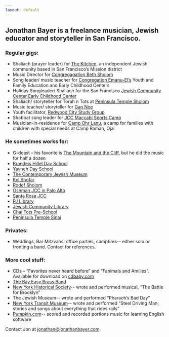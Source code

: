 ```yaml
---
layout: default
---
```


## Jonathan Bayer is a freelance musician, Jewish educator and storyteller in San Francisco.

### Regular gigs:

-   Shaliach (prayer leader) for [The Kitchen](http://thekitchensf.org), an independent Jewish community based in San Francisco’s Mission district
-   Music Director for [Congregagation Beth Sholom](http://bethsholomsf.org)
-   Song leader/ music teacher for [Congregation Emanu-El’s](http://Emanuelsf.org) Youth and Family Education and Early Childhood Centers
-   Holiday Songleader/ Shaliach for the San Francisco [Jewish Community Center Early Childhood Center](http://jccsf.org)
-   Shaliach/ storyteller for Torah n Tots at [Peninsula Temple Sholom](http://sholom.org)
-   Music teacher/ storyteller for [Gan Noe](http://chabadnoevalley.org)
-   Youth facilitator, [Redwood City Study Group](http://kevah.org)
-   Shabbat song leader for [JCC Maccabi Sports Camp](http://maccabisportscamp.org)
-   Musician-in-residence for [Camp Ohr Lanu](http://ramah.org), a camp for families with children with special needs at Camp Ramah, Ojai

### He sometimes works for:

-   G-dcast – his favorite is [The Mountain and the Cliff](http://www.g-dcast.com/mountain "The Mountain and the Cliff - G-dcastG-dcast"), but he did the music for half a dozen
-   [Brandeis Hillel Day School](http://www.bhds.org/)
-   [Yavneh Day School](http://www.yavnehdayschool.org/)
-   [The Contemporary Jewish Museum](http://www.thecjm.org/)
-   [Kol Shofar](http://kolshofar.org/)
-   [Rodef Sholom](http://www.rodefsholom.org)
-   [Oshman JCC in Palo Alto](http://paloaltojcc.org/)
-   [Santa Rosa JCC](http://www.jccsoco.org/)
-   [PJ Library](http://www.pjlibrary.org/)
-   [Jewish Community Library](http://www.jewishlearningworks.org/library)
-   [Chai Tots Pre-School](http://www.chaitotspreschool.com/)
-   [Peninsula Temple Sinai](http://www.peninsulasinai.org/)

### Privates:

-   Weddings, Bar Mitzvahs, office parties, campfires-- either solo or fronting a band. Contact for references.

### More cool stuff:

-   CDs – “Favorites never heard before” and “Fanimals and Amilies”. Available for download on [cdbaby.com](http://cdbaby.com)
-   [The Bay Easy Brass Band](http://bayeasybrassband.com)
-   [New York Historical Society](http://www.nyhistory.org/)-- wrote and performed musical, “The Battle for Brooklyn”
-   The Jewish Museum-- wrote and performed “Pharaoh’s Bad Day”
-   [New York Transit Museum](http://web.mta.info/mta/museum/)-- wrote and performed “Steel Driving Man; stories and songs about everything that rides rails”
-   [Pumpkin.com](http://Pumpkin.com)-- scored and recorded portions music for learning English software

Contact Jon at [jonathan@jonathanbayer.com](mailto:jonathan@jonathanbayer.com).

